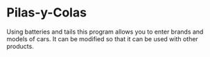 # Pilas-y-Colas
Using batteries and tails this program allows you to enter brands and models of cars. It can be modified so that it can be used with other products.
